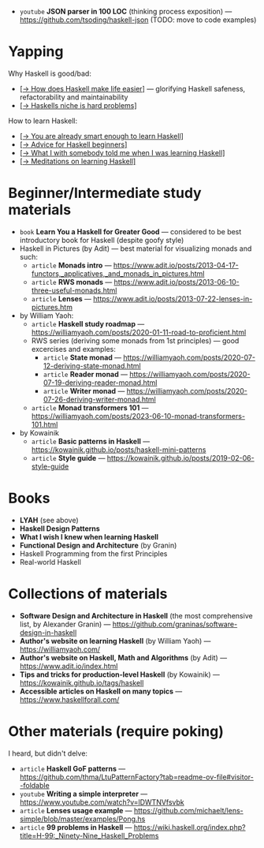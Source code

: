 * `youtube` **JSON parser in 100 LOC** (thinking process exposition) — https://github.com/tsoding/haskell-json (TODO: move to code examples)

# Yapping

Why Haskell is good/bad:
* [[→ How does Haskell make life easier]](https://williamyaoh.com/posts/2019-11-30-how-does-haskell-make-life-easier.html) — glorifying Haskell safeness, refactorability and maintainability
* [[→ Haskells niche is hard problems]](https://cdsmith.wordpress.com/2011/03/13/haskells-niche-hard-problems/)

How to learn Haskell:
* [[→ You are already smart enough to learn Haskell]](https://williamyaoh.com/posts/2019-10-05-you-are-already-smart-enough.html)
* [[→ Advice for Haskell beginners]](https://www.haskellforall.com/2017/10/advice-for-haskell-beginners.html)
* [[→ What I with somebody told me when I was learning Haskell]](https://www.poberezkin.com/posts/2021-04-21-what-i-wish-somebody-told-me-when-i-was-learning-Haskell.html)
* [[→ Meditations on learning Haskell]](https://bitemyapp.com/blog/meditations-on-learning-haskell/)

# Beginner/Intermediate study materials

* `book` **Learn You a Haskell for Greater Good** — considered to be best introductory book for Haskell (despite goofy style)
* Haskell in Pictures (by Adit) — best material for visualizing monads and such:
  * `article` **Monads intro** — https://www.adit.io/posts/2013-04-17-functors,_applicatives,_and_monads_in_pictures.html
  * `article` **RWS monads** — https://www.adit.io/posts/2013-06-10-three-useful-monads.html
  * `article` **Lenses** — https://www.adit.io/posts/2013-07-22-lenses-in-pictures.htm
* by William Yaoh:
  * `article` **Haskell study roadmap** — https://williamyaoh.com/posts/2020-01-11-road-to-proficient.html
  * RWS series (deriving some monads from 1st principles) — good excercises and examples:
    * `article` **State monad** — https://williamyaoh.com/posts/2020-07-12-deriving-state-monad.html
    * `article` **Reader monad** — https://williamyaoh.com/posts/2020-07-19-deriving-reader-monad.html
    * `article` **Writer monad** — https://williamyaoh.com/posts/2020-07-26-deriving-writer-monad.html
  * `article` **Monad transformers 101** — https://williamyaoh.com/posts/2023-06-10-monad-transformers-101.html
* by Kowainik
  * `article` **Basic patterns in Haskell** — https://kowainik.github.io/posts/haskell-mini-patterns
  * `article` **Style guide** — https://kowainik.github.io/posts/2019-02-06-style-guide

# Books

* **LYAH** (see above)
* **Haskell Design Patterns**
* **What I wish I knew when learning Haskell**
* **Functional Design and Architecture** (by Granin)
* Haskell Programming from the first Principles
* Real-world Haskell

# Collections of materials

* **Software Design and Architecture in Haskell** (the most comprehensive list, by Alexander Granin) — https://github.com/graninas/software-design-in-haskell
* **Author's website on learning Haskell** (by William Yaoh) — https://williamyaoh.com/
* **Author's website on Haskell, Math and Algorithms** (by Adit) — https://www.adit.io/index.html
* **Tips and tricks for production-level Haskell** (by Kowainik) — https://kowainik.github.io/tags/haskell
* **Accessible articles on Haskell on many topics** — https://www.haskellforall.com/

# Other materials (require poking)

I heard, but didn't delve:
* `article` **Haskell GoF patterns** — https://github.com/thma/LtuPatternFactory?tab=readme-ov-file#visitor--foldable
* `youtube` **Writing a simple interpreter** — https://www.youtube.com/watch?v=lDWTNVfsvbk
* `article` **Lenses usage example** — https://github.com/michaelt/lens-simple/blob/master/examples/Pong.hs
* `article` **99 problems in Haskell** — https://wiki.haskell.org/index.php?title=H-99:_Ninety-Nine_Haskell_Problems

